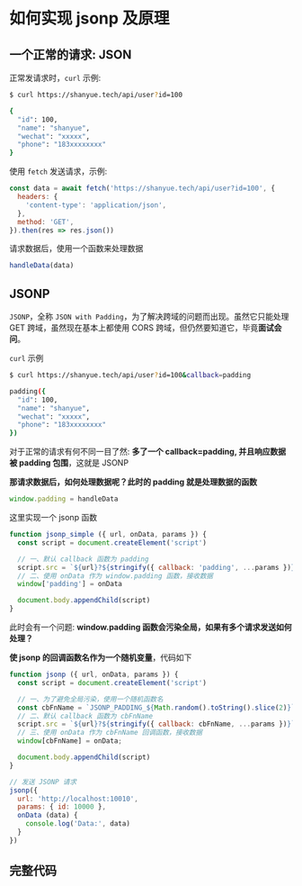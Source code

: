 # 如何实现 jsonp 及原理

## 一个正常的请求: JSON

正常发请求时，`curl` 示例:

``` bash
$ curl https://shanyue.tech/api/user?id=100

{
  "id": 100,
  "name": "shanyue",
  "wechat": "xxxxx",
  "phone": "183xxxxxxxx"
}
```

使用 `fetch` 发送请求，示例:

``` js
const data = await fetch('https://shanyue.tech/api/user?id=100', {
  headers: {
    'content-type': 'application/json',
  },
  method: 'GET',
}).then(res => res.json())
```

请求数据后，使用一个函数来处理数据

``` js
handleData(data)
```

## JSONP

`JSONP`，全称 `JSON with Padding`，为了解决跨域的问题而出现。虽然它只能处理 GET 跨域，虽然现在基本上都使用 CORS 跨域，但仍然要知道它，毕竟**面试会问**。

`curl` 示例

``` bash
$ curl https://shanyue.tech/api/user?id=100&callback=padding

padding({
  "id": 100,
  "name": "shanyue",
  "wechat": "xxxxx",
  "phone": "183xxxxxxxx"
})
```

对于正常的请求有何不同一目了然: **多了一个 callback=padding, 并且响应数据被 padding 包围**，这就是 JSONP


**那请求数据后，如何处理数据呢？此时的 padding 就是处理数据的函数**

``` js
window.padding = handleData
```

这里实现一个 jsonp 函数

``` js
function jsonp_simple ({ url, onData, params }) {
  const script = document.createElement('script')

  // 一、默认 callback 函数为 padding
  script.src = `${url}?${stringify({ callback: 'padding', ...params })}`
  // 二、使用 onData 作为 window.padding 函数，接收数据
  window['padding'] = onData

  document.body.appendChild(script)
}
```

此时会有一个问题: **window.padding 函数会污染全局，如果有多个请求发送如何处理？**

**使 jsonp 的回调函数名作为一个随机变量**，代码如下

``` js
function jsonp ({ url, onData, params }) {
  const script = document.createElement('script')

  // 一、为了避免全局污染，使用一个随机函数名
  const cbFnName = `JSONP_PADDING_${Math.random().toString().slice(2)}`
  // 二、默认 callback 函数为 cbFnName
  script.src = `${url}?${stringify({ callback: cbFnName, ...params })}`
  // 三、使用 onData 作为 cbFnName 回调函数，接收数据
  window[cbFnName] = onData;

  document.body.appendChild(script)
}

// 发送 JSONP 请求
jsonp({
  url: 'http://localhost:10010',
  params: { id: 10000 },
  onData (data) {
    console.log('Data:', data)
  }
})
```

## 完整代码
